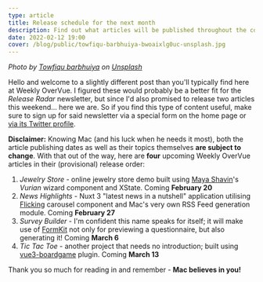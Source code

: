 ```yaml
---
type: article
title: Release schedule for the next month
description: Find out what articles will be published throughout the course of next month
date: 2022-02-12 19:00
cover: /blog/public/towfiqu-barbhuiya-bwoaixlg0uc-unsplash.jpg
---
```

*Photo by [Towfiqu barbhuiya](https://unsplash.com/@towfiqu999999?utm_source=unsplash&utm_medium=referral&utm_content=creditCopyText) on [Unsplash](https://unsplash.com/s/photos/calendar?utm_source=unsplash&utm_medium=referral&utm_content=creditCopyText)*

Hello and welcome to a slightly different post than you'll typically find here at Weekly OverVue. I figured these would probably be a better fit for the *Release Radar* newsletter, but since I'd also promised to release two articles this weekend... here we are. So if you find this type of content useful, make sure to sign up for said newsletter via a special form on the home page or [via its Twitter profile](https://twitter.com/WeeklyOverVue).

**Disclaimer:** Knowing Mac (and his luck when he needs it most), both the article publishing dates as well as their topics themselves **are subject to change**. With that out of the way, here are **four** upcoming Weekly OverVue articles in their (provisional) release order:

1. *Jewelry Store -* online jewelry store demo built using [Maya Shavin](https://mayashavin.com/)'s *Vurian* wizard component and XState. Coming **February 20**
2. *News Highlights* - Nuxt 3 "latest news in a nutshell" application utilising [Flicking](https://naver.github.io/egjs-flicking/) carousel component and Mac's very own RSS Feed generation module. Coming **February 27**
3. *Survey Builder* - I'm confident this name speaks for itself; it will make use of [FormKit](https://formkit.com/) not only for previewing a questionnaire, but also generating it! Coming **March 6**
4. *Tic Tac Toe* - another project that needs no introduction; built using [vue3-boardgame](https://github.com/SaFrMo/vue3-boardgame/) plugin. Coming **March 13**

Thank you so much for reading in and remember - **Mac believes in you!**